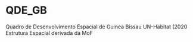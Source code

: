 # QDE_GB
Quadro de Desenvolvimento Espacial de Guinea Bissau UN-Habitat (2020
Estrutura Espacial derivada da MoF
